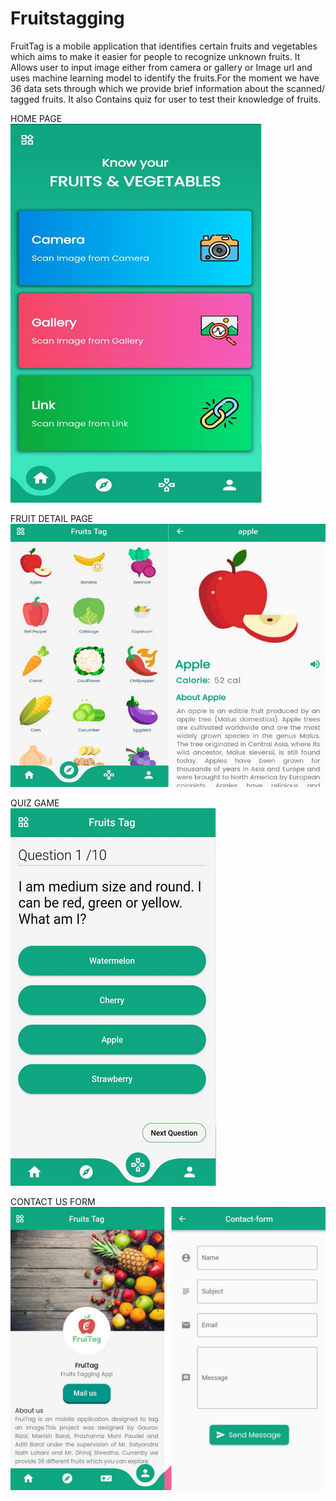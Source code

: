 # Fruitstagging
FruitTag is a mobile application that identifies certain fruits and vegetables which aims to make it easier for people to recognize unknown fruits. It 
Allows user to input image either from camera or gallery or Image url and uses machine learning model to identify the fruits.For the moment we have 36 data
sets through which we provide brief information about the scanned/ tagged fruits. It also Contains quiz for user to test their knowledge of fruits.

HOME PAGE <br/>
![](images/homee.png)
<br/>

FRUIT DETAIL PAGE <br/>
![](images/deta.png)
<br/>


QUIZ GAME <br/>
![](images/quiz.png)
<br/>

CONTACT US FORM <br/>
![](images/mail.png)
